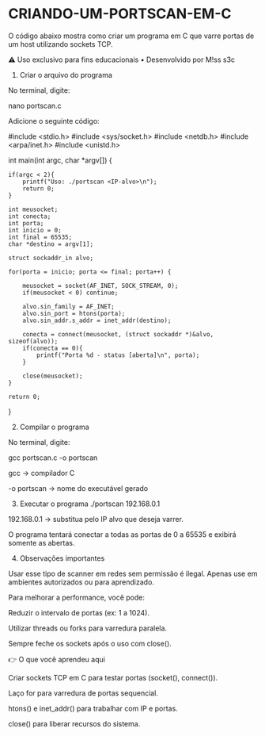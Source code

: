 # CRIANDO-UM-PORTSCAN-EM-C
O código abaixo mostra como criar um programa em C que varre portas de um host utilizando sockets TCP.

⚠️ Uso exclusivo para fins educacionais • Desenvolvido por M!ss s3c

1. Criar o arquivo do programa

No terminal, digite:

nano portscan.c


Adicione o seguinte código:

#include <stdio.h>
#include <sys/socket.h>
#include <netdb.h>
#include <arpa/inet.h>
#include <unistd.h>

int main(int argc, char *argv[]) {

    if(argc < 2){
        printf("Uso: ./portscan <IP-alvo>\n");
        return 0;
    }

    int meusocket; 
    int conecta;
    int porta;
    int inicio = 0;
    int final = 65535;
    char *destino = argv[1];

    struct sockaddr_in alvo;

    for(porta = inicio; porta <= final; porta++) {

        meusocket = socket(AF_INET, SOCK_STREAM, 0);
        if(meusocket < 0) continue;

        alvo.sin_family = AF_INET;
        alvo.sin_port = htons(porta);
        alvo.sin_addr.s_addr = inet_addr(destino);

        conecta = connect(meusocket, (struct sockaddr *)&alvo, sizeof(alvo));
        if(conecta == 0){
            printf("Porta %d - status [aberta]\n", porta);
        }

        close(meusocket);
    }

    return 0;
}

2. Compilar o programa

No terminal, digite:

gcc portscan.c -o portscan


gcc → compilador C

-o portscan → nome do executável gerado

3. Executar o programa
./portscan 192.168.0.1


192.168.0.1 → substitua pelo IP alvo que deseja varrer.

O programa tentará conectar a todas as portas de 0 a 65535 e exibirá somente as abertas.

4. Observações importantes

Usar esse tipo de scanner em redes sem permissão é ilegal. Apenas use em ambientes autorizados ou para aprendizado.

Para melhorar a performance, você pode:

Reduzir o intervalo de portas (ex: 1 a 1024).

Utilizar threads ou forks para varredura paralela.

Sempre feche os sockets após o uso com close().

👉 O que você aprendeu aqui

Criar sockets TCP em C para testar portas (socket(), connect()).

Laço for para varredura de portas sequencial.

htons() e inet_addr() para trabalhar com IP e portas.

close() para liberar recursos do sistema.
